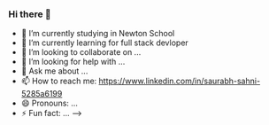 ### Hi there 👋

- 🔭 I’m currently studying in Newton School
- 🌱 I’m currently learning for full stack devloper
- 👯 I’m looking to collaborate on ...
- 🤔 I’m looking for help with ...
- 💬 Ask me about ...
- 📫 How to reach me: https://www.linkedin.com/in/saurabh-sahni-5285a6199
- 😄 Pronouns: ...
- ⚡ Fun fact: ...
-->
